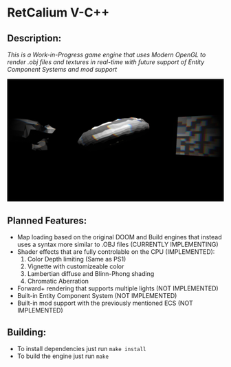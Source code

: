 # RetCalium V-C++

## Description:
*This is a Work-in-Progress game engine that uses Modern OpenGL to render .obj files and textures in real-time with future support of Entity Component Systems and mod support*

![ScreenShot](images/screenshot.png)


## Planned Features:
- Map loading based on the original DOOM and Build engines that instead uses a syntax more similar to .OBJ files (CURRENTLY IMPLEMENTING)
- Shader effects that are fully controlable on the CPU (IMPLEMENTED):
    1. Color Depth limiting (Same as PS1)
    2. Vignette with customizeable color
    3. Lambertian diffuse and Blinn-Phong shading
    4. Chromatic Aberration
- Forward+ rendering that supports multiple lights (NOT IMPLEMENTED)
- Built-in Entity Component System (NOT IMPLEMENTED)
- Built-in mod support with the previously mentioned ECS (NOT IMPLEMENTED)


## Building:
- To install dependencies just run `make install`
- To build the engine just run `make`
